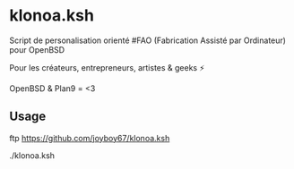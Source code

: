 # klonoa.ksh

Script de personalisation orienté #FAO (Fabrication Assisté par Ordinateur) pour OpenBSD

Pour les créateurs, entrepreneurs, artistes & geeks ⚡

OpenBSD & Plan9 = <3

## Usage

ftp https://github.com/joyboy67/klonoa.ksh

./klonoa.ksh
